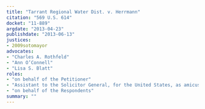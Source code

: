 ```yaml
---
title: "Tarrant Regional Water Dist. v. Herrmann"
citation: "569 U.S. 614"
docket: "11-889"
argdate: "2013-04-23"
publishdate: "2013-06-13"
justices:
- 2009sotomayor
advocates:
- "Charles A. Rothfeld"
- "Ann O’Connell"
- "Lisa S. Blatt"
roles:
- "on behalf of the Petitioner"
- "Assistant to the Solicitor General, for the United States, as amicus curiae, supporting the Petitioner"
- "on behalf of the Respondents"
summary: ""
---
```


